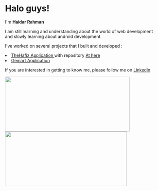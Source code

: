 # Halo guys!

I'm **Haidar Rahman**


I am still learning and understanding about the world of web development and slowly learning about android development.

I've worked on several projects that I built and developed : 
<li> <a href="http://thehafiz.my.id/"> TheHafiz Application </a> with repository <a href="https://github.com/haidarrahman30/HafizDev_TheHafiz-App/">At here</a></li>
<li> <a href="https://gemart.my.id/"> Gemart Application </a> </li>

If you are interested in getting to know me, please follow me on [Linkedin](https://www.linkedin.com/in/haidarrahman30/).

<p align="left">
<a href="https://github.com/haidarrahman30">
  <img height="180em" width="410px" src="https://github-readme-stats-eight-theta.vercel.app/api?username=haidarrahman30&show_icons=true&theme=algolia&include_all_commits=true&count_private=true"/>
  <img height="180em" width="400px" src="https://github-readme-stats.vercel.app/api/top-langs/?username=haidarrahman30&layout=compact8&theme=algolia"/>
  
</a>
</p>

